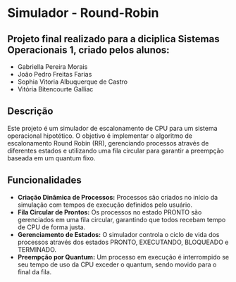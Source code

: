 # Simulador - Round-Robin
## Projeto final realizado para a diciplica Sistemas Operacionais 1, criado pelos alunos: 
* Gabriella Pereira Morais
* João Pedro Freitas Farias
* Sophia Vitoria Albuquerque de Castro
* Vitória Bitencourte Galliac

## Descrição
Este projeto é um simulador de escalonamento de CPU para um sistema operacional hipotético. O objetivo é implementar o algoritmo de escalonamento Round Robin (RR), gerenciando processos através de diferentes estados e utilizando uma fila circular para garantir a preempção baseada em um quantum fixo.

## Funcionalidades
* **Criação Dinâmica de Processos:** Processos são criados no início da simulação com tempos de execução definidos pelo usuário.
* **Fila Circular de Prontos:** Os processos no estado PRONTO são gerenciados em uma fila circular, garantindo que todos recebam tempo de CPU de forma justa.
* **Gerenciamento de Estados:** O simulador controla o ciclo de vida dos processos através dos estados PRONTO, EXECUTANDO, BLOQUEADO e TERMINADO.
* **Preempção por Quantum:** Um processo em execução é interrompido se seu tempo de uso da CPU exceder o quantum, sendo movido para o final da fila.

